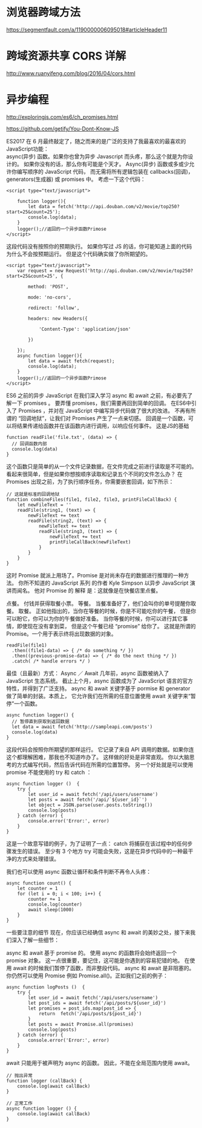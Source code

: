 # 浏览器跨域方法

https://segmentfault.com/a/1190000006095018#articleHeader11

# 跨域资源共享 CORS 详解

http://www.ruanyifeng.com/blog/2016/04/cors.html

# 异步编程
http://exploringjs.com/es6/ch_promises.html

https://github.com/getify/You-Dont-Know-JS

ES2017 在 6 月最终敲定了，随之而来的是广泛的支持了我最喜欢的最喜欢的JavaScript功能：  
async(异步) 函数。如果你也曾为异步 Javascript 而头疼，那么这个就是为你设计的。
如果你没有的话，那么你有可能是个天才。
Async(异步) 函数或多或少允许你编写顺序的 JavaScript 代码，
而无需将所有逻辑包装在 callbacks(回调)，generators(生成器) 或 promises 中。
考虑一下这个代码：
```
<script type="text/javascript">
	
	function logger(){
		let data = fetch('http://api.douban.com/v2/movie/top250?start=25&count=25');
		console.log(data);
	}
	logger();//返回的一个异步函数Primose
</script>
```

这段代码没有按照你的预期执行。
如果你写过 JS 的话，你可能知道上面的代码为什么不会按预期运行。
但是这个代码确实做了你所期望的。

```
<script type="text/javascript">
	var request = new Request('http://api.douban.com/v2/movie/top250?start=25&count=25', {

	    method: 'POST', 

	    mode: 'no-cors', 

	    redirect: 'follow',

	    headers: new Headers({

	        'Content-Type': 'application/json'

	    })

	});
	async function logger(){
		let data = await fetch(request);
		console.log(data);
	}
	logger();//返回的一个异步函数Primose
</script>
```

ES6 之前的异步 JavaScript
在我们深入学习 async 和 await 之前，有必要先了解一下 promises 。
要弄懂 promises，我们需要再回到简单的回调。
在ES6中引入了 Promises ，并对在 JavaScript 中编写异步代码做了很大的改进。
不再有所谓的 “回调地狱”，让我们对 Promises 产生了一点亲切感。
回调是一个函数，可以将结果传递给函数并在该函数内进行调用，以响应任何事件。 这是JS的基础

```
function readFile('file.txt', (data) => {
  // 回调函数内部
  console.log(data)
}
```

这个函数只是简单的从一个文件记录数据，在文件完成之前进行读取是不可能的。
看起来很简单，但是如果你想按顺序读取和记录五个不同的文件怎么办？
在 Promises 出现之前，为了执行顺序任务，你需要嵌套回调，如下所示：

```
// 这就是标准的回调地狱
function combineFiles(file1, file2, file3, printFileCallBack) {
    let newFileText = ''
    readFile(string1, (text) => {
        newFileText += text
        readFile(string2, (text) => {
            newFileText += text
            readFile(string3, (text) => {
                newFileText += text
                printFileCallBack(newFileText)
            }
        }
    } 
}
```

这时 Promise 就派上用场了。Promise 是对尚未存在的数据进行推理的一种方法。
你所不知道的 JavaScript 系列 的作者 Kyle Simpson 以异步 JavaScript 演讲而闻名。
他对 Promise 的 解释 是：这就像是在快餐店里点餐。

点餐。
付钱并获得取餐小票。
等餐。
当餐准备好了，他们会叫你的单号提醒你取餐。
取餐。
正如他指出的，当你在等餐的时候，你是不可能吃你的午餐，
但是你可以盼它，你可以为你的午餐做好准备。
当你等餐的时候，你可以进行其它事情，即使现在没有拿到菜，
但是这个午餐已经 “promise” 给你了。
这就是所谓的 Promise。一个用于表示终将出现数据的对象。

```
readFile(file1)
  .then((file1-data) => { /* do something */ })
  .then((previous-promise-data) => { /* do the next thing */ })
  .catch( /* handle errors */ )
```

最佳（且最新）方式： Async ／ Await
几年前，async 函数被纳入了 JavaScript 生态系统。
截止上个月，async 函数成为了 JavaScript 语言的官方特性，并得到了广泛支持。
async 和 await 关键字基于 pormise 和 generator 做了简单的封装。本质上，
它允许我们在所需的任意位置使用 await 关键字来“暂停”一个函数。

```
async function logger() {
  // 暂停直到获取到返回数据
  let data = await fetch('http://sampleapi.com/posts')
  console.log(data)
}
```

这段代码会按照你所期望的那样运行。 
它记录了来自 API 调用的数据。如果你连这个都理解困难，那我也不知道咋办了。
这样做的好处是非常直观。
你以大脑思考的方式编写代码，然后告诉代码在所需的位置暂停。
另一个好处就是可以使用 promise 不能使用的 try 和 catch ：

```
async function logger ()  {
    try {
        let user_id = await fetch('/api/users/username')
        let posts = await fetch('/api/`${user_id}`')
        let object = JSON.parse(user.posts.toString())
        console.log(posts)
    } catch (error) {
        console.error('Error:', error) 
    }
}
```
这是一个故意写错的例子，为了证明了一点：
catch 将捕获在该过程中的任何步骤发生的错误。
至少有 3 个地方 try 可能会失败，这是在异步代码中的一种最干净的方式来处理错误。

我们也可以使用 async 函数让循环和条件判断不再令人头疼：
```
async function count() {
    let counter = 1
    for (let i = 0; i < 100; i++) {
        counter += 1
        console.log(counter)
        await sleep(1000)
    }
}
```

一些要注意的细节
现在，你应该已经确信 async 和 await 的美妙之处，接下来我们深入了解一些细节：

async 和 await 基于 promise 的。 使用 async 的函数将会始终返回一个 promise 对象。
这一点很重要，要记住，这可能是你遇到的容易犯错的地。
在使用 await 的时候我们暂停了函数，而非整段代码。
async 和 await 是非阻塞的。
你仍然可以使用 Promise 例如 Promise.all()。正如我们之前的例子：
```
async function logPosts ()  {
    try {
        let user_id = await fetch('/api/users/username')
        let post_ids = await fetch('/api/posts/${user_id}')
        let promises = post_ids.map(post_id => {
            return  fetch('/api/posts/${post_id}')
        }
        let posts = await Promise.all(promises)
        console.log(posts)
    } catch (error) {
        console.error('Error:', error) 
    }
}
```

await 只能用于被声明为 async 的函数。
因此，不能在全局范围内使用 await。

```
// 抛出异常
function logger (callBack) {
    console.log(await callBack)
}
 
// 正常工作
async function logger () {
    console.log(await callBack)
}
```
